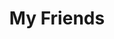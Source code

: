 ---
friends: true
title: My Friends
description: A life without a friend is a life without a sun.
permalink: /friends/
list:
  -
    name: pengzhanbo
    link: https://pengzhanbo.cn/
    avatar: https://oss.ajohn.top/blog/friends/pzb.webp
    desc: 即使慢，驰而不息，纵会落后，纵会失败，但必须能够到达他所向的目标。
  -
    name: YOAKE
    link: https://www.yoake.cc/
    avatar: https://oss.ajohn.top/blog/friends/yoake.webp
    desc: Birds are born with no shackles.
  -
    name: Zephyr
    link: https://moiads.xyz/
    avatar: https://oss.ajohn.top/blog/friends/zephyr.webp
    desc: 不要温和地走进那个良夜。
  -
    name: 祀梦
    link: https://www.simengweb.com/
    avatar: https://oss.ajohn.top/blog/friends/simeng.webp
    desc: 泥嚎~
  -
    name: 努力学会月牙天冲
    link: https://www.corp-sans.top/
    avatar: https://oss.ajohn.top/blog/friends/nulixuehuiyueyatianchong.webp
    desc: We reach for the stars, acted like man
  -
    name: touchsky
    link: https://www.touchsky.my/
    avatar: https://oss.ajohn.top/blog/friends/touchsky.webp
    desc: 打工人
  -
    name: Mori
    link: https://www.moriyang.site/
    avatar: https://oss.ajohn.top/blog/friends/ys.webp
    desc: FE Engineer
---